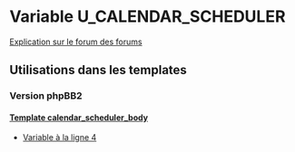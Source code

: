 # Variable U_CALENDAR_SCHEDULER
[Explication sur le forum des forums](http://forum.forumactif.com/t294113-listing-des-variables#U_CALENDAR_SCHEDULER)
## Utilisations dans les templates
### Version phpBB2
#### [Template calendar_scheduler_body](subsilver/calendar_scheduler_body.md)
* [Variable à la ligne 4](../subsilver/calendar_scheduler_body.tpl#L4)